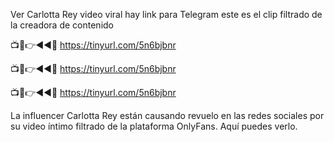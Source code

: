 Ver Carlotta Rey video viral hay link para Telegram este es el clip filtrado de la creadora de contenido

📺📱👉◄◄🔴  https://tinyurl.com/5n6bjbnr

📺📱👉◄◄🔴  https://tinyurl.com/5n6bjbnr

📺📱👉◄◄🔴  https://tinyurl.com/5n6bjbnr


La influencer Carlotta Rey están causando revuelo en las redes sociales por su video íntimo filtrado de la plataforma OnlyFans. Aquí puedes verlo.
